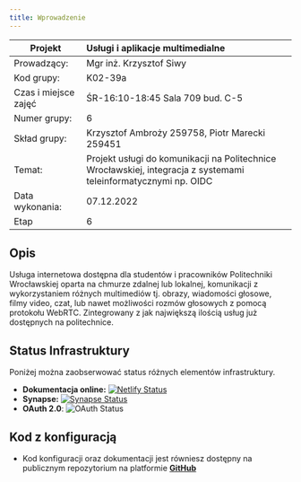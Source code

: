 ```yaml
---
title: Wprowadzenie
---
```

| Projekt              | Usługi i aplikacje multimedialne                                                                                |
| -------------------- |:--------------------------------------------------------------------------------------------------------------- |
| Prowadzący:          | Mgr inż. Krzysztof Siwy                                                                                         |
| Kod grupy:           | K02-39a                                                                                                         |
| Czas i miejsce zajęć | ŚR-16:10-18:45 Sala 709 bud. C-5                                                                                |
| Numer grupy:         | 6                                                                                                               |
| Skład grupy:         | Krzysztof Ambroży 259758, Piotr Marecki 259451                                                                  |
| Temat:               | Projekt usługi do komunikacji na Politechnice Wrocławskiej, integracja z systemami teleinformatycznymi np. OIDC |
| Data wykonania:      | 07.12.2022                                                                                                      |
| Etap                 | 6                                                                                                               |

## Opis

Usługa internetowa dostępna dla studentów i pracowników Politechniki Wrocławskiej oparta na chmurze zdalnej lub lokalnej, komunikacji z wykorzystaniem różnych multimediów tj. obrazy, wiadomości głosowe, filmy video, czat, lub nawet możliwości rozmów głosowych z pomocą protokołu WebRTC.
Zintegrowany z jak największą ilością usług już dostępnych na politechnice.

## Status Infrastruktury

Poniżej można zaobserwować status różnych elementów infrastruktury.

- **Dokumentacja online:** [![Netlify Status](https://api.netlify.com/api/v1/badges/dc2f735b-a08b-4674-bf98-1c69a4b7ee95/deploy-status)](https://docs.pwr.ambrozy.xyz)
- **Synapse:** [![Synapse Status](https://img.shields.io/badge/Status-up-brightgreen?logo=matrix&style=plastic)](https://matrix.pwr.ambrozy.xyz)
- **OAuth 2.0**: ![OAuth Status](https://img.shields.io/badge/Status-working-brightgreen?logo=Google&style=plastic)

## Kod z konfiguracją
- Kod konfiguracji oraz dokumentacji jest równiesz dostępny na publicznym repozytorium na platformie **[GitHub](https://github.com/pwr-pro/mtx4pwr)**
